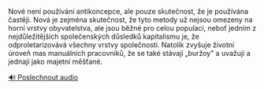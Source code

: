 
Nové není používání antikoncepce, ale pouze skutečnost, že je používána častěji. Nová je zejména skutečnost, že tyto metody už nejsou omezeny na horní vrstvy obyvatelstva, ale jsou běžné pro celou populaci, neboť jedním z nejdůležitějších společenských důsledků kapitalismu je, že odproletarizovává všechny vrstvy společnosti. Natolik zvyšuje životní úroveň mas manuálních pracovníků, že se také stávají „buržoy" a uvažují a jednají jako majetní měšťané.

[🔊 Poslechnout audio](/data/7-paragraphs/audio/chapter_133/para_003-Nov-nen-pouvn-antikoncepce-ale-pouze-skute.mp3)

